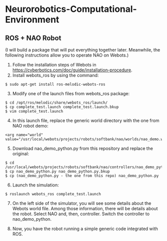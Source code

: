 # Neurorobotics-Computational-Environment

## ROS + NAO Robot

(I will build a package that will put everything together later. Meanwhile, the following instructions allow you to operate NAO on Webots.)

1. Follow the installation steps of Webots in https://cyberbotics.com/doc/guide/installation-procedure.
2. Install webots_ros by using the command:

```
$ sudo apt-get install ros-melodic-webots-ros
```

3. Modify one of the launch files from webots_ros package:

```
$ cd /opt/ros/melodic/share/webots_ros/launch/
$ cp complete_test.launch complete_test.launch.bkup
$ vim complete_test.launch
```

4. In this launch file, replace the generic world directory with the one from NAO robot demo:

```
<arg name="world" value="/usr/local/webots/projects/robots/softbank/nao/worlds/nao_demo.wbt"/>
```

5. Download nao_demo_python.py from this repository and replace the original:

```
$ cd /usr/local/webots/projects/robots/softbank/nao/controllers/nao_demo_python/
$ cp nao_demo_python.py nao_demo_python.py.bkup
$ cp (nao_demo_python.py - the one from this repo) nao_demo_python.py
```

6. Launch the simulation:

```
$ roslaunch webots_ros complete_test.launch
```

7. On the left side of the simulator, you will see some details about the Webots world file. Among those information, there will be details about the robot. Select NAO and, then, controller. Switch the controller to nao_demo_python.

8. Now, you have the robot running a simple generic code integrated with ROS. 


